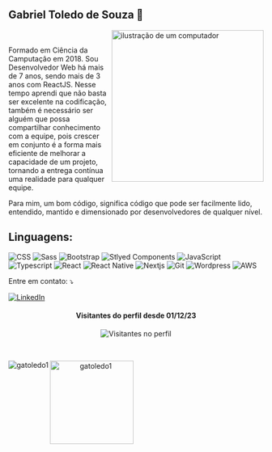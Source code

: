 ## Gabriel Toledo de Souza 👋

<div>
  <img src="https://raw.githubusercontent.com/MicaelliMedeiros/micaellimedeiros/master/image/computer-illustration.png" alt="ilustração de um computador" min-width="300px" max-width="300px" width="300px" align="right">
<br>
  <p align="left"> 
  Formado em Ciência da Camputação em 2018.
  Sou Desenvolvedor Web há mais de 7 anos, sendo mais de 3 anos com ReactJS. Nesse tempo aprendi que não basta ser excelente na codificação, também é necessário ser alguém que possa compartilhar conhecimento com a equipe, pois crescer em conjunto é a forma mais eficiente de melhorar a capacidade de um projeto, tornando a entrega contínua uma realidade para qualquer equipe.
  
  Para mim, um bom código, significa código que pode ser facilmente lido, entendido, mantido e dimensionado por desenvolvedores de qualquer nível.
  </p>
</div>

<h2 align="left">
Linguagens:
</h2>

![CSS](https://img.shields.io/badge/CSS3-1572B6?style=for-the-badge&logo=css3&logoColor=white)
![Sass](https://img.shields.io/badge/Sass-CC6699?style=for-the-badge&logo=sass&logoColor=white)
![Bootstrap](https://img.shields.io/badge/Bootstrap-563D7C?style=for-the-badge&logo=bootstrap&logoColor=white)
![Stlyed Components](https://img.shields.io/badge/styled--components-DB7093?style=for-the-badge&logo=styled-components&logoColor=white)
![JavaScript](https://img.shields.io/badge/JavaScript-F7DF1E?style=for-the-badge&logo=javascript&logoColor=black)
![Typescript](https://img.shields.io/badge/TypeScript-007ACC?style=for-the-badge&logo=typescript&logoColor=white)
![React](https://img.shields.io/badge/React-20232A?style=for-the-badge&logo=react&logoColor=61DAFB)
![React Native](https://img.shields.io/badge/React_Native-20232A?style=for-the-badge&logo=react&logoColor=61DAFB)
![Nextjs](https://img.shields.io/badge/next.js-000000?style=for-the-badge&logo=nextdotjs&logoColor=white)
![Git](https://img.shields.io/badge/Git-E34F26?style=for-the-badge&logo=git&logoColor=white)
![Wordpress](https://img.shields.io/badge/WordPress-006E93?style=for-the-badge&logo=wordpress&logoColor=white)
![AWS](https://img.shields.io/badge/Amazon_AWS-232F3E?style=for-the-badge&logo=amazon-aws&logoColor=white)


<p align="left">
  Entre em contato: ⤵️
</p>

<a href="https://www.linkedin.com/in/gatoledo1/" title="LinkedIn" target="_blank">
<img src="https://img.shields.io/badge/LinkedIn-0077B5?style=for-the-badge&logo=linkedin&logoColor=white" alt="LinkedIn"/></a>
<br>

<div align="center" dir="center">
  <div align="center">
    <h4>Visitantes do perfil desde 01/12/23</h4>
  </div>

  <img
    src="https://profile-counter.glitch.me/gatoledo1/count.svg"
    alt="Visitantes no perfil"
  />
</div>

<br>

<div align="center" dir="center">
  <p>
    <img align="left" src="https://github-readme-stats.vercel.app/api/top-langs?username=gatoledo1&show_icons=true&theme=dracula&locale=en&layout=compact" alt="gatoledo1" />
  </p>
  <p>
    <img align="left" src="https://github-readme-streak-stats.herokuapp.com/?user=gatoledo1&theme=dracula" alt="gatoledo1" height="165" />
  </p>
</div>
<br>
